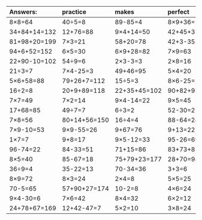 | Answers: | practice | makes | perfect | ! |
| :--- | :--- | :--- | :--- | :--- |
| 8×8=64 | 40÷5=8 | 89-85=4 | 8×9+36=108 | 5×3=15 | 
| 34+84+14=132 | 12+76=88 | 9×4+14=50 | 42+45+3=90 | 8×2=16 | 
| 81+98+20=199 | 7×3=21 | 58+20=78 | 42+3-35=10 | 76+83-7=152 | 
| 94+6+52=152 | 6×5=30 | 6×9+28=82 | 7×9=63 | 18÷2=9 | 
| 22+90-10=102 | 54÷9=6 | 2×3-3=3 | 2×8=16 | 2×2+26=30 | 
| 21÷3=7 | 7×4-25=3 | 49+46=95 | 5×4=20 | 54÷6=9 | 
| 5×6+58=88 | 79+26+7=112 | 15÷5=3 | 8×6-25=23 | 77+72-93=56 | 
| 16÷2=8 | 20+9+89=118 | 22+35+45=102 | 90+82+97=269 | 70-34=36 | 
| 7×7=49 | 7×2=14 | 9×4-14=22 | 9×5=45 | 48+81+7=136 | 
| 17+68=85 | 49÷7=7 | 6÷3=2 | 52-30=22 | 60-26=34 | 
| 7×8=56 | 80+14+56=150 | 16÷4=4 | 88-64=24 | 6×9+41=95 | 
| 7×9-10=53 | 9×9-55=26 | 9+67=76 | 9+13=22 | 49-6=43 | 
| 1×7=7 | 9+8=17 | 9×5-12=33 | 95-26=69 | 75-9=66 | 
| 96-74=22 | 84-33=51 | 71+15=86 | 83+73+85=241 | 79-6=73 | 
| 8×5=40 | 85-67=18 | 75+79+23=177 | 28+70=98 | 80-21=59 | 
| 36÷9=4 | 35-22=13 | 70-34=36 | 3+3=6 | 2+77+82=161 | 
| 8×9=72 | 8×3=24 | 2×4=8 | 5×5=25 | 48+99-71=76 | 
| 70-5=65 | 57+90+27=174 | 10-2=8 | 4×6=24 | 96-50=46 | 
| 9×4-30=6 | 7×6=42 | 8×4=32 | 6×2=12 | 15+20=35 | 
| 24+78+67=169 | 12+42-47=7 | 5×2=10 | 3×8=24 | 72+86+27=185 | 
